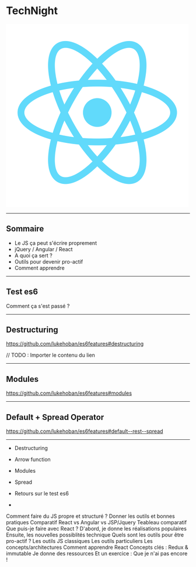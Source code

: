 # TechNight

<img src="assets/imgs/react-logo.png" width="500px">

---

## Sommaire

* Le JS ça peut s'écrire proprement
* jQuery / Angular / React
* A quoi ça sert ?
* Outils pour devenir pro-actif
* Comment apprendre

---

## Test es6

Comment ça s'est passé ?

----

## Destructuring

https://github.com/lukehoban/es6features#destructuring

// TODO : Importer le contenu du lien 

----

## Modules

https://github.com/lukehoban/es6features#modules

----

## Default + Spread Operator

https://github.com/lukehoban/es6features#default--rest--spread

---

* Destructuring
* Arrow function
* Modules
* Spread

* Retours sur le test es6
* 


Comment faire du JS propre et structuré ? Donner les outils et bonnes pratiques
Comparatif React vs Angular vs JSP/Jquery Teableau comparatif
Que puis-je faire avec React ?
    D'abord, je donne les réalisations populaires
    Ensuite, les nouvelles possiblités technique
Quels sont les outils pour être pro-actif ?
    Les outils JS classiques
    Les outils particuliers
    Les concepts/architectures
Comment apprendre React
    Concepts clés : Redux & immutable
    Je donne des ressources
    Et un exercice : Que je n'ai pas encore !
